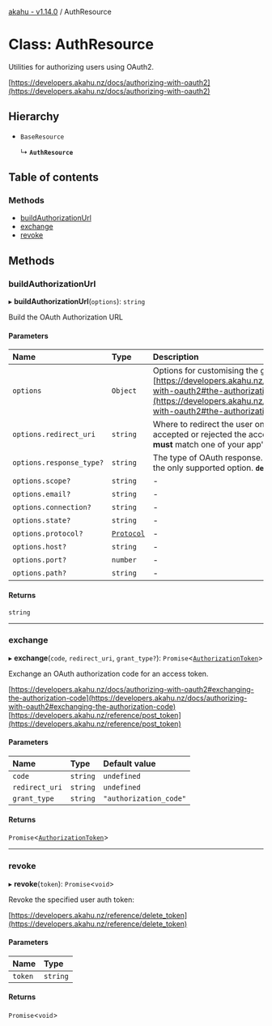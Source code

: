 [akahu - v1.14.0](../README.md) / AuthResource

# Class: AuthResource

Utilities for authorizing users using OAuth2.

[https://developers.akahu.nz/docs/authorizing-with-oauth2](https://developers.akahu.nz/docs/authorizing-with-oauth2)

## Hierarchy

- `BaseResource`

  ↳ **`AuthResource`**

## Table of contents

### Methods

- [buildAuthorizationUrl](AuthResource.md#buildauthorizationurl)
- [exchange](AuthResource.md#exchange)
- [revoke](AuthResource.md#revoke)

## Methods

### buildAuthorizationUrl

▸ **buildAuthorizationUrl**(`options`): `string`

Build the OAuth Authorization URL

#### Parameters

| Name | Type | Description |
| :------ | :------ | :------ |
| `options` | `Object` | Options for customising the generated URL.  [https://developers.akahu.nz/docs/authorizing-with-oauth2#the-authorization-request](https://developers.akahu.nz/docs/authorizing-with-oauth2#the-authorization-request) |
| `options.redirect_uri` | `string` | Where to redirect the user once they have accepted or rejected the access request. This **must** match one of your app's Redirect URIs. |
| `options.response_type?` | `string` | The type of OAuth response. Currently `code` is the only supported option.  **`default`** `code` |
| `options.scope?` | `string` | - |
| `options.email?` | `string` | - |
| `options.connection?` | `string` | - |
| `options.state?` | `string` | - |
| `options.protocol?` | [`Protocol`](../README.md#protocol) | - |
| `options.host?` | `string` | - |
| `options.port?` | `number` | - |
| `options.path?` | `string` | - |

#### Returns

`string`

___

### exchange

▸ **exchange**(`code`, `redirect_uri`, `grant_type?`): `Promise`<[`AuthorizationToken`](../README.md#authorizationtoken)\>

Exchange an OAuth authorization code for an access token.

[https://developers.akahu.nz/docs/authorizing-with-oauth2#exchanging-the-authorization-code](https://developers.akahu.nz/docs/authorizing-with-oauth2#exchanging-the-authorization-code)
[https://developers.akahu.nz/reference/post_token](https://developers.akahu.nz/reference/post_token)

#### Parameters

| Name | Type | Default value |
| :------ | :------ | :------ |
| `code` | `string` | `undefined` |
| `redirect_uri` | `string` | `undefined` |
| `grant_type` | `string` | `"authorization_code"` |

#### Returns

`Promise`<[`AuthorizationToken`](../README.md#authorizationtoken)\>

___

### revoke

▸ **revoke**(`token`): `Promise`<`void`\>

Revoke the specified user auth token:

[https://developers.akahu.nz/reference/delete_token](https://developers.akahu.nz/reference/delete_token)

#### Parameters

| Name | Type |
| :------ | :------ |
| `token` | `string` |

#### Returns

`Promise`<`void`\>

